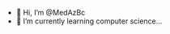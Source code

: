 - 👋 Hi, I’m @MedAzBc
- 🌱 I’m currently learning computer science...
<!---
MedAzBc/MedAzBc is a ✨ special ✨ repository because its `README.md` (this file) appears on your GitHub profile.
You can click the Preview link to take a look at your changes.
--->

